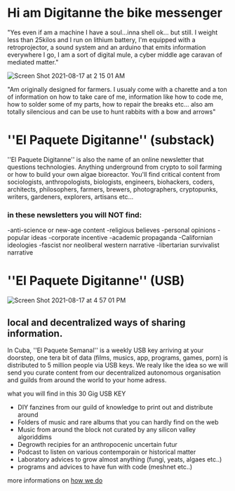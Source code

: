 # Hi am Digitanne the bike messenger 

"Yes even if am a machine I have a soul...inna shell ok... but still. I weight less than 25kilos and I run on lithium battery, I'm equipped with a retroprojector, a sound system and an arduino that emits information everywhere I go, I am a sort of digital mule, a cyber middle age caravan of mediated matter."

![Screen Shot 2021-08-17 at 2 15 01 AM](https://user-images.githubusercontent.com/86488172/129644512-fa296b95-f7f6-4164-877c-bdcb7176ef43.png)
 
"Am originally designed for farmers. I usualy come with a charette and a ton of information on how to take care of me, information like how to code me, how to solder some of my parts, how to repair the breaks etc... also am totally silencious and can be use to hunt rabbits with a bow and arrows"



# ''El Paquete Digitanne'' (substack)

''El Paquete Digitanne'' is also the name of an online newsletter that questions technologies. Anything underground from crypto to soil farming or how to build your own algae bioreactor. You'll find critical content from sociologists, anthropologists, biologists, engineers, biohackers, coders, architects, philosophers, farmers, brewers, photographers, cryptopunks, writers, gardeners, explorers, artisans etc... 


### in these newsletters you will NOT find:

-anti-science or new-age content
-religious believes
-personal opinions
-popular ideas
-corporate incentive
-academic propaganda
-Californian ideologies
-fascist nor neoliberal western narrative
-libertarian survivalist narrative




# ''El Paquete Digitanne'' (USB)


![Screen Shot 2021-08-17 at 4 57 01 PM](https://user-images.githubusercontent.com/86488172/129750123-0ff39437-91ce-4c98-9231-97498149baf5.png)

## local and decentralized ways of sharing information.


In Cuba, ''El Paquete Semanal'' is a weekly USB key arriving at your doorstep, one tera bit of data (films, musics, app, programs, games, porn) is distributed to 5 million people via USB keys. We realy like the idea so we will send you curate content from our decentralized autonomous organisation and guilds from around the world to your home adress.


what you will find in this 30 Gig USB KEY 

- DIY fanzines from our guild of knowledge to print out and distribute around
- Folders of music and rare albums that you can hardly find on the web
- Music from around the block not curated by any silicon valley algoriddims
- Degrowth recipies for an anthropocenic uncertain futur
- Podcast to listen on various contemporain or historical matter
- Laboratory advices to grow almost anything (fungi, yeats, algaes etc..)
- programs and advices to have fun with code (meshnet etc..)


more informations on [how we do](https://github.com/gambiolo)








